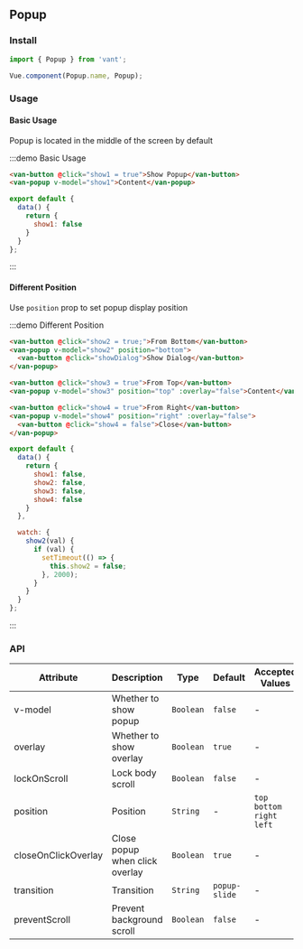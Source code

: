 <script>
import Dialog from 'packages/dialog';

export default {
  data() {
    return {
      show1: false,
      show2: false,
      show3: false,
      show4: false
    }
  },

  watch: {
    show3(val) {
      if (val) {
        setTimeout(() => {
          this.show3 = false;
        }, 2000);
      }
    }
  },

  methods: {
    showDialog() {
      Dialog.confirm({
        title: 'confirm标题',
        message: '弹窗提示文字，左右始终距离边20PX，上下距离20PX，文字左对齐。弹窗提示文字，左右始终距离边20PX，上下距离20PX，文字左对齐。'
      })
    }
  }
};
</script>

## Popup

### Install
``` javascript
import { Popup } from 'vant';

Vue.component(Popup.name, Popup);
```

### Usage

#### Basic Usage
Popup is located in the middle of the screen by default

:::demo Basic Usage
```html
<van-button @click="show1 = true">Show Popup</van-button>
<van-popup v-model="show1">Content</van-popup>
```

```javascript
export default {
  data() {
    return {
      show1: false
    }
  }
};
```
:::

#### Different Position
Use `position` prop to set popup display position

:::demo Different Position
```html
<van-button @click="show2 = true;">From Bottom</van-button>
<van-popup v-model="show2" position="bottom">
  <van-button @click="showDialog">Show Dialog</van-button>
</van-popup>

<van-button @click="show3 = true">From Top</van-button>
<van-popup v-model="show3" position="top" :overlay="false">Content</van-popup>

<van-button @click="show4 = true">From Right</van-button>
<van-popup v-model="show4" position="right" :overlay="false">
  <van-button @click="show4 = false">Close</van-button>
</van-popup>
```

```javascript
export default {
  data() {
    return {
      show1: false,
      show2: false,
      show3: false,
      show4: false
    }
  },

  watch: {
    show2(val) {
      if (val) {
        setTimeout(() => {
          this.show2 = false;
        }, 2000);
      }
    }
  }
};
```
:::

### API

| Attribute | Description | Type | Default | Accepted Values |
|-----------|-----------|-----------|-------------|-------------|
| v-model | Whether to show popup | `Boolean` | `false` | - |
| overlay | Whether to show overlay | `Boolean` | `true` | - |
| lockOnScroll | Lock body scroll | `Boolean` | `false` | - |
| position | Position | `String` | - | `top` `bottom` `right` `left` |
| closeOnClickOverlay | Close popup when click overlay | `Boolean` | `true` | - |
| transition | Transition | `String` | `popup-slide` | - |
| preventScroll | Prevent background scroll | `Boolean` | `false` | - |
